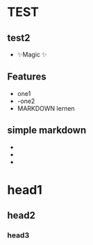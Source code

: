 # TEST
## test2

- ✨Magic ✨

## Features
- one1
- -one2
- MARKDOWN  lernen

## simple markdown 
-
-
-

# head1
## head2
### head3
